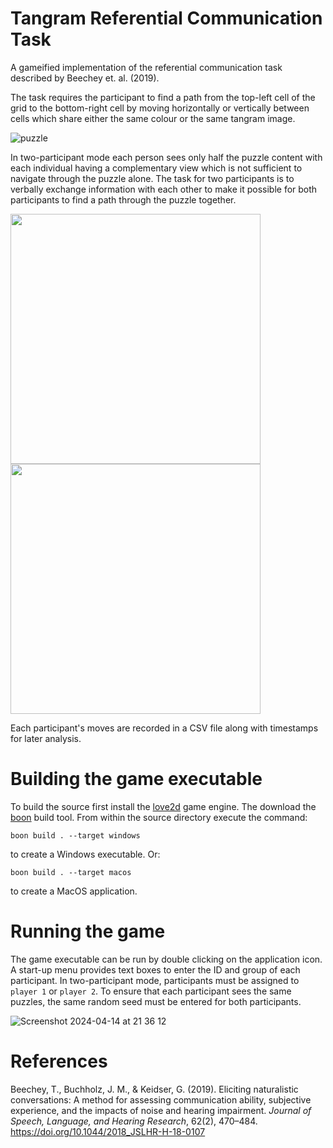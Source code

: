 # Tangram Referential Communication Task

A gameified implementation of the referential communication task described by Beechey et. al. (2019).

The task requires the participant to find a path from the top-left cell of the grid to the bottom-right cell by moving horizontally or vertically between cells which share either the same colour or the same tangram image.

![puzzle](https://github.com/timbeechey/tangram/assets/66388815/21720f9b-eb8e-4a1f-8d10-e77d3640e9ba)

In two-participant mode each person sees only half the puzzle content with each individual having a complementary view which is not sufficient to navigate through the puzzle alone. The task for two participants is to verbally exchange information with each other to make it possible for both participants to find a path through the puzzle together.

<img src="https://github.com/timbeechey/tangram/assets/66388815/1563d49a-1261-4368-80df-e4c81a1a6e48" width="400">  <img src="https://github.com/timbeechey/tangram/assets/66388815/c67cf728-8609-4c31-a86f-b352c7b309ab" width="400">

Each participant's moves are recorded in a CSV file along with timestamps for later analysis.

# Building the game executable

To build the source first install the [love2d](https://www.love2d.org/) game engine. The download the [boon](https://github.com/camchenry/boon) build tool. From within the source directory execute the command:

```
boon build . --target windows
```

to create a Windows executable. Or:

```
boon build . --target macos
```

to create a MacOS application.

# Running the game

The game executable can be run by double clicking on the application icon. A start-up menu provides text boxes to enter the ID and group of each participant. In two-participant mode, participants must be assigned to `player 1` or `player 2`. To ensure that each participant sees the same puzzles, the same random seed must be entered for both participants.

![Screenshot 2024-04-14 at 21 36 12](https://github.com/timbeechey/tangram/assets/66388815/962270db-39d4-4894-ab71-e0a9eb705d5d)

# References

Beechey, T., Buchholz, J. M., & Keidser, G. (2019). Eliciting naturalistic conversations: A method for assessing communication ability, subjective experience, and the impacts of noise and hearing impairment. _Journal of Speech, Language, and Hearing Research_, 62(2), 470–484. https://doi.org/10.1044/2018_JSLHR-H-18-0107
